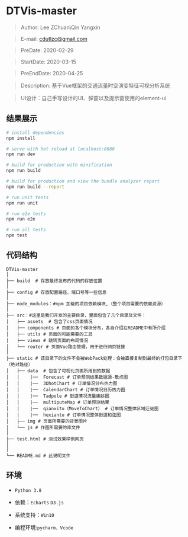 
# DTVis-master
> Author: Lee ZChuan\Qin Yangxin

> E-mail: cdutlzc@gmail.com

> PreDate: 2020-02-29

> StartDate: 2020-03-15

> PreEndDate: 2020-04-25

>Description: 基于Vue框架的交通流量时空演变特征可视分析系统

>UI设计：自己手写设计的UI、弹窗以及提示窗使用的element-ui



## 结果展示

``` bash
# install dependencies
npm install

# serve with hot reload at localhost:8080
npm run dev

# build for production with minification
npm run build

# build for production and view the bundle analyzer report
npm run build --report

# run unit tests
npm run unit

# run e2e tests
npm run e2e

# run all tests
npm test
```

## 代码结构
```
DTVis-master
│
├── build  # 存放最终发布的代码的存放位置
│ 
├── config # 存放配置路径、端口号等一些信息
│ 
├── node_modules：#npm 加载的项目依赖模块,（整个项目需要的依赖资源）
│ 
├── src：#这里是我们开发的主要目录，里面包含了几个目录及文件：
│   ├── assets  # 包含了css页面情况
│   ├── components # 页面的各个模块分布，各自介绍在README中有所介绍
│   ├── utils # 页面的可能需要的工具
│   ├── views # 跳转页面的布局情况
│   └── router # 页面Vue路由管理，用于进行网页链接
│
├── static # 该目录下的文件不会被WebPack处理：会被直接复制到最终的打包目录下 （绝对路径）
│   ├── data  # 包含了可视化页面所用到的数据
│   │    |──  Forecast # 订单预测结果数据源-散点图
│   │    |──  3DhotChart # 订单情况分布热力图
│   │    |──  CalendarChart # 订单情况日历热力图
│   │    |──  Tadpole # 街道情况流量蝌蚪图
│   │    |──  multiputeMap # 订单预测结果
│   │    |──  qianxitu（MoveToChart） # 订单情况整体区域迁徙图
│   │    |──  hexiantu # 订单情况整体街道和弦图
│   ├── img # 页面所需要的背景图片
│   └── js # 作图所需要的库文件
│
├── test.html # 测试效果样例网页
│
│
└── README.md # 此说明文件
```

## 环境

* `Python 3.8 `

* 依赖：`Echarts` `D3.js`

* 系统支持：`Win10` 

* 编程环境:`pycharm、Vcode`

